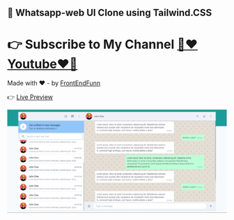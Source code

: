 ## 🥳 Whatsapp-web UI Clone using Tailwind.CSS

# 👉 Subscribe to My Channel [💙❤️Youtube❤️💙](https://www.youtube.com/channel/UCpOHt5d6GG-mvo-_pU06rhQ?sub_confirmation=1)

Made with ❤️ - by [FrontEndFunn](https://www.youtube.com/channel/UCpOHt5d6GG-mvo-_pU06rhQ?sub_confirmation=1)

👉 [Live Preview](https://frontendfunn.github.io/whatsapp-web-ui-clone/dist/)

![preview](repoReadMeImages/preview.jpg)
